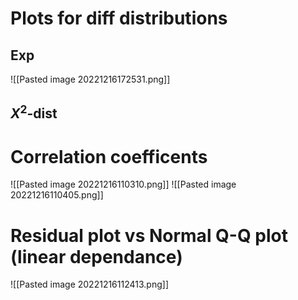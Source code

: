 # Plots for diff distributions

## Exp
![[Pasted image 20221216172531.png]]

## $X^2$-dist







# Correlation coefficents

![[Pasted image 20221216110310.png]]
![[Pasted image 20221216110405.png]]

# Residual plot vs Normal Q-Q plot (linear dependance)

![[Pasted image 20221216112413.png]]

